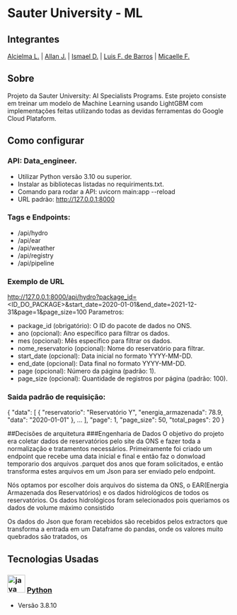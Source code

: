 # Sauter University - ML
## Integrantes
 [Alcielma L.](https://github.com/Alcielma) | [Allan J.](https://github.com/allanjose001) | [Ismael D.](https://github.com/ismael-ds-correia) | [Luis F. de Barros](https://github.com/luis-fil) | [Micaelle F.](https://github.com/micaelleffr)

## Sobre
Projeto da Sauter University: AI Specialists Programs. Este projeto consiste em treinar um modelo de Machine Learning usando LightGBM com implementações feitas utilizando todas as devidas ferramentas do Google Cloud Plataform.

## Como configurar
### API: Data_engineer.
- Utilizar Python versão 3.10 ou superior.
- Instalar as bibliotecas listadas no requiriments.txt.
- Comando para rodar a API: uvicorn main:app --reload
- URL padrão: http://127.0.0.1:8000
### Tags e Endpoints:
 - /api/hydro
 - /api/ear
 - /api/weather
 - /api/registry
 - /api/pipeline
### Exemplo de URL
http://127.0.0.1:8000/api/hydro?package_id=<ID_DO_PACKAGE>&start_date=2020-01-01&end_date=2021-12-31&page=1&page_size=100
Parametros:
- package_id (obrigatório): O ID do pacote de dados no ONS.
- ano (opcional): Ano específico para filtrar os dados.
- mes (opcional): Mês específico para filtrar os dados.
- nome_reservatorio (opcional): Nome do reservatório para filtrar.
- start_date (opcional): Data inicial no formato YYYY-MM-DD.
- end_date (opcional): Data final no formato YYYY-MM-DD.
- page (opcional): Número da página (padrão: 1).
- page_size (opcional): Quantidade de registros por página (padrão: 100).

### Saida padrão de requisição:
{
  "data": [
    {
      "reservatorio": "Reservatório Y",
      "energia_armazenada": 78.9,
      "data": "2020-01-01"
    },
    ...
  ],
  "page": 1,
  "page_size": 50,
  "total_pages": 20
}

##Decisões de arquitetura
###Engenharia de Dados
O objetivo do projeto era coletar dados de reservatórios pelo site da ONS e fazer toda a normalização e tratamentos necessários.
Primeiramente foi criado um endpoint que recebe uma data inicial e final e então faz o donwload temporario dos arquivos .parquet dos anos que foram solicitados, e então transforma estes
arquivos em um Json para ser enviado pelo endpoint. 

Nós optamos por escolher dois arquivos do sistema da ONS, o EAR(Energia Armazenada dos Reservatórios) e os dados hidrológicos de todos os reservatórios.
Os dados hidrológicos foram selecionados pois queriamos os dados de volume máximo consistido 

Os dados do Json que foram recebidos são recebidos pelos extractors que transforma a entrada em um Dataframe do pandas, onde os valores muito quebrados são tratados, os

## Tecnologias Usadas

### <img src="https://cdn.jsdelivr.net/gh/devicons/devicon@latest/icons/python/python-original.svg" height="40" alt="java logo"/> [Python](https://www.python.org)
* Versão 3.8.10
